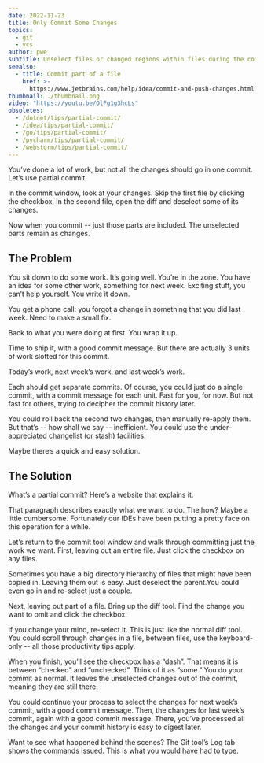 ```yaml
---
date: 2022-11-23
title: Only Commit Some Changes
topics:
  - git
  - vcs
author: pwe
subtitle: Unselect files or changed regions within files during the commit process.
seealso:
  - title: Commit part of a file
    href: >-
      https://www.jetbrains.com/help/idea/commit-and-push-changes.html?partial_commit
thumbnail: ./thumbnail.png
video: "https://youtu.be/OlFg1g3hcLs"
obsoletes:
  - /dotnet/tips/partial-commit/
  - /idea/tips/partial-commit/
  - /go/tips/partial-commit/
  - /pycharm/tips/partial-commit/
  - /webstorm/tips/partial-commit/
---
```


You’ve done a lot of work, but not all the changes should go in one commit. Let’s use partial commit.

In the commit window, look at your changes. Skip the first file by clicking the checkbox. In the second file, open the diff and deselect some of its changes.

Now when you commit -- just those parts are included. The unselected parts remain as changes.

## The Problem

You sit down to do some work. It’s going well. You’re in the zone. You have an idea for some other work, something for next week. Exciting stuff, you can’t help yourself. You write it down.

You get a phone call: you forgot a change in something that you did last week. Need to make a small fix.

Back to what you were doing at first. You wrap it up.

Time to ship it, with a good commit message. But there are actually 3 units of work slotted for this commit.

Today’s work, next week’s work, and last week’s work.

Each should get separate commits. Of course, you could just do a single commit, with a commit message for each unit.
Fast for you, for now. But not fast for others, trying to decipher the commit history later.

You could roll back the second two changes, then manually re-apply them. But that’s -- how shall we say -- inefficient. You could use the under-appreciated changelist (or stash) facilities.

Maybe there’s a quick and easy solution.

## The Solution

What’s a partial commit? Here’s a website that explains it.

That paragraph describes exactly what we want to do. The how? Maybe a little cumbersome. Fortunately our IDEs have been putting a pretty face on this operation for a while.

Let’s return to the commit tool window and walk through committing just the work we want. First, leaving out an entire file. Just click the checkbox on any files.

Sometimes you have a big directory hierarchy of files that might have been copied in. Leaving them out is easy. Just deselect the parent.You could even go in and re-select just a couple.

Next, leaving out part of a file. Bring up the diff tool. Find the change you want to omit and click the checkbox.

If you change your mind, re-select it. This is just like the normal diff tool. You could scroll through changes in a file, between files, use the keyboard-only -- all those productivity tips apply.

When you finish, you’ll see the checkbox has a “dash”. That means it is between “checked” and “unchecked”. Think of it as “some.”
You do your commit as normal. It leaves the unselected changes out of the commit, meaning they are still there.

You could continue your process to select the changes for next week’s commit, with a good commit message. Then, the changes for last week’s commit, again with a good commit message. There, you’ve processed all the changes and your commit history is easy to digest later.

Want to see what happened behind the scenes? The Git tool’s Log tab shows the commands issued. This is what you would have had to type.
